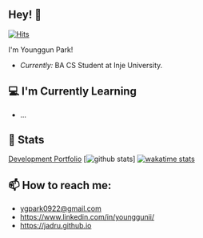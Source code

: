 ## Hey! 👋

[![Hits](https://hits.seeyoufarm.com/api/count/incr/badge.svg?url=https%3A%2F%2Fgithub.com%2Fjadru&count_bg=%231D4D64&title_bg=%23000000&icon=safari.svg&icon_color=%23FFFFFF&title=hits&edge_flat=true)](https://github.com/jadru)

I'm Younggun Park! 
- *Currently:* BA CS Student at Inje University.

## 💻 I'm Currently Learning

- ...

## 👀 Stats
[Development Portfolio](https://www.notion.so/a52dce78175e4ae3a43a556ff836327d)
[![github stats](https://github-readme-streak-stats.herokuapp.com/?user=jadru)]
[![wakatime stats](https://github-readme-stats.vercel.app/api/wakatime?username=jadru)](https://github.com/anuraghazra/githb-readme-stats)

## 📫 How to reach me:
- ygpark0922@gmail.com
- https://www.linkedin.com/in/younggunii/
- https://jadru.github.io
